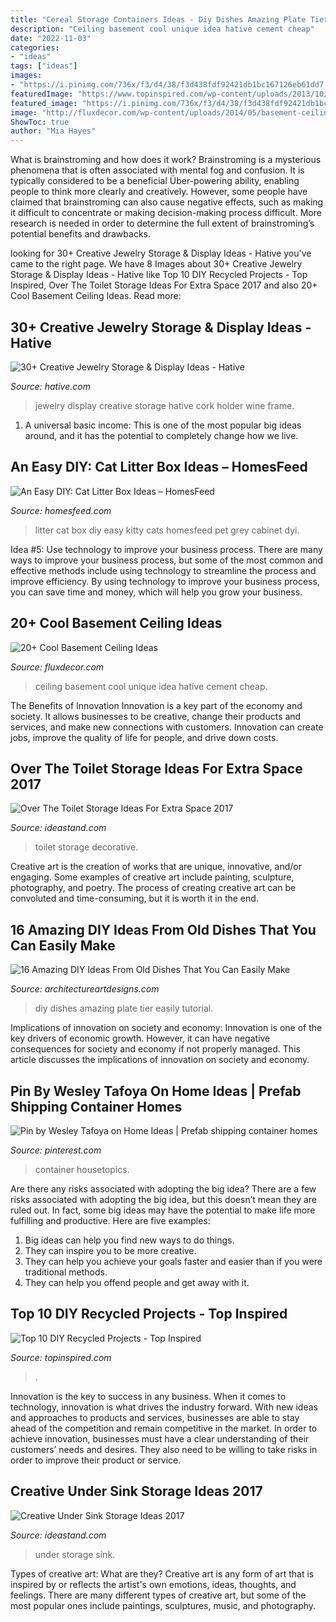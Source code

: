 ```yaml
---
title: "Cereal Storage Containers Ideas - Diy Dishes Amazing Plate Tier Easily Tutorial"
description: "Ceiling basement cool unique idea hative cement cheap"
date: "2022-11-03"
categories:
- "ideas"
tags: ["ideas"]
images:
- "https://i.pinimg.com/736x/f3/d4/38/f3d438fdf92421db1bc167126eb61dd7.jpg"
featuredImage: "https://www.topinspired.com/wp-content/uploads/2013/10/229.jpg"
featured_image: "https://i.pinimg.com/736x/f3/d4/38/f3d438fdf92421db1bc167126eb61dd7.jpg"
image: "http://fluxdecor.com/wp-content/uploads/2014/05/basement-ceiling-ideas/6-unique-basement-ceiling-idea.jpg"
ShowToc: true
author: "Mia Hayes"
---
```



What is brainstroming and how does it work?
Brainstroming is a mysterious phenomena that is often associated with mental fog and confusion. It is typically considered to be a beneficial Über-powering ability, enabling people to think more clearly and creatively. However, some people have claimed that brainstroming can also cause negative effects, such as making it difficult to concentrate or making decision-making process difficult. More research is needed in order to determine the full extent of brainstroming’s potential benefits and drawbacks.

	

		
looking for 30+ Creative Jewelry Storage &amp; Display Ideas - Hative you've came to the right page. We have 8 Images about 30+ Creative Jewelry Storage &amp; Display Ideas - Hative like Top 10 DIY Recycled Projects - Top Inspired, Over The Toilet Storage Ideas For Extra Space 2017 and also 20+ Cool Basement Ceiling Ideas. Read more:
		
    
## 30+ Creative Jewelry Storage &amp; Display Ideas - Hative

<img loading=lazy src="http://hative.com/wp-content/uploads/2015/01/jewelry-storage-display-ideas/5-wine-cork-frame-jewelry-holder.jpg" onerror="this.onerror=null;this.src='https://tse4.mm.bing.net/th?id=OIP.sLmpQj9-TLO3KQi4RAH3AwHaLI&amp;pid=15.1';" alt="30+ Creative Jewelry Storage &amp; Display Ideas - Hative">

_Source: hative.com_

>jewelry display creative storage hative cork holder wine frame. 

	

1. A universal basic income: This is one of the most popular big ideas around, and it has the potential to completely change how we live.

    
## An Easy DIY: Cat Litter Box Ideas – HomesFeed

<img loading=lazy src="https://homesfeed.com/wp-content/uploads/2015/11/home-made-cat-litter-box-ideas-made-of-grey-plastics-completed-with-cover-and-beige-comfy-rug.jpg" onerror="this.onerror=null;this.src='https://tse4.mm.bing.net/th?id=OIP.TlCWxmsHmGjih8Ta55eQJQHaFj&amp;pid=15.1';" alt="An Easy DIY: Cat Litter Box Ideas – HomesFeed">

_Source: homesfeed.com_

>litter cat box diy easy kitty cats homesfeed pet grey cabinet dyi. 

	

Idea #5: Use technology to improve your business process.
There are many ways to improve your business process, but some of the most common and effective methods include using technology to streamline the process and improve efficiency. By using technology to improve your business process, you can save time and money, which will help you grow your business.

    
## 20+ Cool Basement Ceiling Ideas

<img loading=lazy src="http://fluxdecor.com/wp-content/uploads/2014/05/basement-ceiling-ideas/6-unique-basement-ceiling-idea.jpg" onerror="this.onerror=null;this.src='https://tse4.mm.bing.net/th?id=OIP.gIleI6Rb6nX4KL4VOvRkWgHaJ4&amp;pid=15.1';" alt="20+ Cool Basement Ceiling Ideas">

_Source: fluxdecor.com_

>ceiling basement cool unique idea hative cement cheap. 

	

The Benefits of Innovation
Innovation is a key part of the economy and society. It allows businesses to be creative, change their products and services, and make new connections with customers. Innovation can create jobs, improve the quality of life for people, and drive down costs.

    
## Over The Toilet Storage Ideas For Extra Space 2017

<img loading=lazy src="http://ideastand.com/wp-content/uploads/2016/10/over-the-toilet-storage/10-over-the-toilet-storage-ideas.jpg" onerror="this.onerror=null;this.src='https://tse4.mm.bing.net/th?id=OIP.O4yO1RGIfKgwGnCat4P7LAHaJ6&amp;pid=15.1';" alt="Over The Toilet Storage Ideas For Extra Space 2017">

_Source: ideastand.com_

>toilet storage decorative. 

	

Creative art is the creation of works that are unique, innovative, and/or engaging. Some examples of creative art include painting, sculpture, photography, and poetry. The process of creating creative art can be convoluted and time-consuming, but it is worth it in the end.

    
## 16 Amazing DIY Ideas From Old Dishes That You Can Easily Make

<img loading=lazy src="https://www.architectureartdesigns.com/wp-content/uploads/2016/10/16-Amazing-DIY-Ideas-From-Old-Dishes-That-You-Can-Easily-Make-1.jpg" onerror="this.onerror=null;this.src='https://tse2.mm.bing.net/th?id=OIP.qGis6xrq-a2U1vOc8f0GQAHaLH&amp;pid=15.1';" alt="16 Amazing DIY Ideas From Old Dishes That You Can Easily Make">

_Source: architectureartdesigns.com_

>diy dishes amazing plate tier easily tutorial. 

	

Implications of innovation on society and economy:
Innovation is one of the key drivers of economic growth. However, it can have negative consequences for society and economy if not properly managed. This article discusses the implications of innovation on society and economy.

    
## Pin By Wesley Tafoya On Home Ideas | Prefab Shipping Container Homes

<img loading=lazy src="https://i.pinimg.com/736x/f3/d4/38/f3d438fdf92421db1bc167126eb61dd7.jpg" onerror="this.onerror=null;this.src='https://tse2.mm.bing.net/th?id=OIP.iizojWtbV3QVmGp1Do_jowHaLG&amp;pid=15.1';" alt="Pin by Wesley Tafoya on Home Ideas | Prefab shipping container homes">

_Source: pinterest.com_

>container housetopics. 

	

Are there any risks associated with adopting the big idea?
There are a few risks associated with adopting the big idea, but this doesn’t mean they are ruled out. In fact, some big ideas may have the potential to make life more fulfilling and productive. Here are five examples: 
1. Big ideas can help you find new ways to do things.
2. They can inspire you to be more creative.
3. They can help you achieve your goals faster and easier than if you were traditional methods.
4. They can help you offend people and get away with it.

    
## Top 10 DIY Recycled Projects - Top Inspired

<img loading=lazy src="https://www.topinspired.com/wp-content/uploads/2013/10/229.jpg" onerror="this.onerror=null;this.src='https://tse2.mm.bing.net/th?id=OIP.Y0VCIFOpz1k2H6i_sW6sgAHaEh&amp;pid=15.1';" alt="Top 10 DIY Recycled Projects - Top Inspired">

_Source: topinspired.com_

>. 

	

Innovation is the key to success in any business. When it comes to technology, innovation is what drives the industry forward. With new ideas and approaches to products and services, businesses are able to stay ahead of the competition and remain competitive in the market. In order to achieve innovation, businesses must have a clear understanding of their customers’ needs and desires. They also need to be willing to take risks in order to improve their product or service.

    
## Creative Under Sink Storage Ideas 2017

<img loading=lazy src="https://ideastand.com/wp-content/uploads/2015/09/1-under-sink-storage-ideas.jpg" onerror="this.onerror=null;this.src='https://tse2.mm.bing.net/th?id=OIP.VkT1I1LbOaZ7bpsjHwyxkQHaLC&amp;pid=15.1';" alt="Creative Under Sink Storage Ideas 2017">

_Source: ideastand.com_

>under storage sink. 

	

Types of creative art: What are they?
Creative art is any form of art that is inspired by or reflects the artist's own emotions, ideas, thoughts, and feelings. There are many different types of creative art, but some of the most popular ones include paintings, sculptures, music, and photography.

